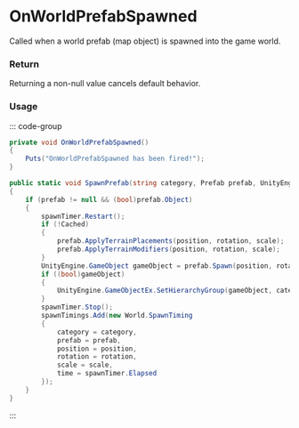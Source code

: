 <Badge type="danger" text="Carbon Compatible"/><Badge type="warning" text="Oxide Compatible"/>
# OnWorldPrefabSpawned
Called when a world prefab (map object) is spawned into the game world.
### Return
Returning a non-null value cancels default behavior.

### Usage
::: code-group
```csharp [Example]
private void OnWorldPrefabSpawned()
{
	Puts("OnWorldPrefabSpawned has been fired!");
}
```
```csharp [Source — Assembly-CSharp @ World]
public static void SpawnPrefab(string category, Prefab prefab, UnityEngine.Vector3 position, UnityEngine.Quaternion rotation, UnityEngine.Vector3 scale)
{
	if (prefab != null && (bool)prefab.Object)
	{
		spawnTimer.Restart();
		if (!Cached)
		{
			prefab.ApplyTerrainPlacements(position, rotation, scale);
			prefab.ApplyTerrainModifiers(position, rotation, scale);
		}
		UnityEngine.GameObject gameObject = prefab.Spawn(position, rotation, scale);
		if ((bool)gameObject)
		{
			UnityEngine.GameObjectEx.SetHierarchyGroup(gameObject, category);
		}
		spawnTimer.Stop();
		spawnTimings.Add(new World.SpawnTiming
		{
			category = category,
			prefab = prefab,
			position = position,
			rotation = rotation,
			scale = scale,
			time = spawnTimer.Elapsed
		});
	}
}

```
:::
